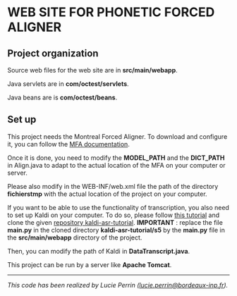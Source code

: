 # WEB SITE FOR PHONETIC FORCED ALIGNER


## Project organization

Source web files for the web site are in **src/main/webapp**.

Java servlets are in **com/octest/servlets**.

Java beans are is **com/octest/beans**.



## Set up 

This project needs the Montreal Forced Aligner. To download and configure it, you can follow the [MFA documentation](https://montreal-forced-aligner.readthedocs.io/en/latest/getting_started.html).

Once it is done, you need to modify the **MODEL_PATH** and the **DICT_PATH** in Align.java to adapt to the actual location of the MFA on your computer or server.

Please also modify in the WEB-INF/web.xml file the path of the directory **fichierstmp** with the actual location of the project on your computer.

If you want to be able to use the functionality of transcription, you also need to set up Kaldi on your computer. To do so, please follow [this tutorial](https://www.assemblyai.com/blog/kaldi-speech-recognition-for-beginners-a-simple-tutorial/) and clone the given [repository kaldi-asr-tutorial](https://github.com/AssemblyAI/kaldi-asr-tutorial).
**IMPORTANT** : replace the file **main.py** in the cloned directory **kaldi-asr-tutorial/s5** by the **main.py** file in the **src/main/webapp** directory of the project.

Then, you can modify the path of Kaldi in **DataTranscript.java**.

This project can be run by a server like **Apache Tomcat**.  

 
********
 
 *This code has been realized by Lucie Perrin (lucie.perrin@bordeaux-inp.fr).*
